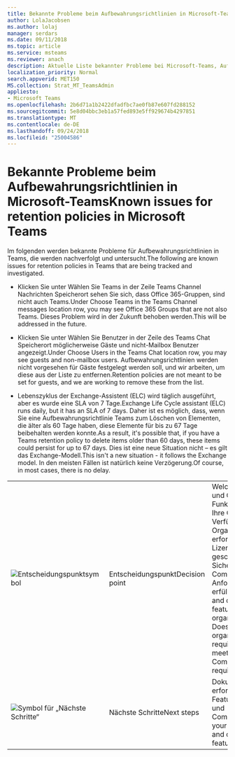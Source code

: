```yaml
---
title: Bekannte Probleme beim Aufbewahrungsrichtlinien in Microsoft-Teams
author: LolaJacobsen
ms.author: lolaj
manager: serdars
ms.date: 09/11/2018
ms.topic: article
ms.service: msteams
ms.reviewer: anach
description: Aktuelle Liste bekannter Probleme bei Microsoft-Teams, Aufbewahrungsrichtlinien.
localization_priority: Normal
search.appverid: MET150
MS.collection: Strat_MT_TeamsAdmin
appliesto:
- Microsoft Teams
ms.openlocfilehash: 2b6d71a1b2422dfadfbc7ae0fb87e607fd288152
ms.sourcegitcommit: 5e8d04bbc3eb1a57fed893e5ff929674b4297851
ms.translationtype: MT
ms.contentlocale: de-DE
ms.lasthandoff: 09/24/2018
ms.locfileid: "25004586"
---
```

# <a name="known-issues-for-retention-policies-in-microsoft-teams"></a><span data-ttu-id="23cc2-103">Bekannte Probleme beim Aufbewahrungsrichtlinien in Microsoft-Teams</span><span class="sxs-lookup"><span data-stu-id="23cc2-103">Known issues for retention policies in Microsoft Teams</span></span>

<span data-ttu-id="23cc2-104">Im folgenden werden bekannte Probleme für Aufbewahrungsrichtlinien in Teams, die werden nachverfolgt und untersucht.</span><span class="sxs-lookup"><span data-stu-id="23cc2-104">The following are known issues for retention policies in Teams that are being tracked and investigated.</span></span>

- <span data-ttu-id="23cc2-105">Klicken Sie unter Wählen Sie Teams in der Zeile Teams Channel Nachrichten Speicherort sehen Sie sich, dass Office 365-Gruppen, sind nicht auch Teams.</span><span class="sxs-lookup"><span data-stu-id="23cc2-105">Under Choose Teams in the Teams Channel messages location row, you may see Office 365 Groups that are not also Teams.</span></span> <span data-ttu-id="23cc2-106">Dieses Problem wird in der Zukunft behoben werden.</span><span class="sxs-lookup"><span data-stu-id="23cc2-106">This will be addressed in the future.</span></span>

- <span data-ttu-id="23cc2-107">Klicken Sie unter Wählen Sie Benutzer in der Zeile des Teams Chat Speicherort möglicherweise Gäste und nicht-Mailbox Benutzer angezeigt.</span><span class="sxs-lookup"><span data-stu-id="23cc2-107">Under Choose Users in the Teams Chat location row, you may see guests and non-mailbox users.</span></span> <span data-ttu-id="23cc2-108">Aufbewahrungsrichtlinien werden nicht vorgesehen für Gäste festgelegt werden soll, und wir arbeiten, um diese aus der Liste zu entfernen.</span><span class="sxs-lookup"><span data-stu-id="23cc2-108">Retention policies are not meant to be set for guests, and we are working to remove these from the list.</span></span>

- <span data-ttu-id="23cc2-109">Lebenszyklus der Exchange-Assistent (ELC) wird täglich ausgeführt, aber es wurde eine SLA von 7 Tage.</span><span class="sxs-lookup"><span data-stu-id="23cc2-109">Exchange Life Cycle assistant (ELC) runs daily, but it has an SLA of 7 days.</span></span> <span data-ttu-id="23cc2-110">Daher ist es möglich, dass, wenn Sie eine Aufbewahrungsrichtlinie Teams zum Löschen von Elementen, die älter als 60 Tage haben, diese Elemente für bis zu 67 Tage beibehalten werden konnte.</span><span class="sxs-lookup"><span data-stu-id="23cc2-110">As a result, it's possible that, if you have a Teams retention policy to delete items older than 60 days, these items could persist for up to 67 days.</span></span> <span data-ttu-id="23cc2-111">Dies ist eine neue Situation nicht – es gilt das Exchange-Modell.</span><span class="sxs-lookup"><span data-stu-id="23cc2-111">This isn't a new situation - it follows the Exchange model.</span></span> <span data-ttu-id="23cc2-112">In den meisten Fällen ist natürlich keine Verzögerung.</span><span class="sxs-lookup"><span data-stu-id="23cc2-112">Of course, in most cases, there is no delay.</span></span>


| | | |
|---------|---------|---------|
|![Entscheidungspunktsymbol](media/Overview_of_security_and_compliance_in_Microsoft_Teams_image3.png)     |<span data-ttu-id="23cc2-114">Entscheidungspunkt</span><span class="sxs-lookup"><span data-stu-id="23cc2-114">Decision point</span></span>         |<span data-ttu-id="23cc2-p104">Welche Sicherheits- und Compliance-Funktionen benötigt Ihre Organisation? Verfügt Ihre Organisation über die erforderlichen Lizenzen, um die geschäftlichen Sicherheits- und Compliance-Anforderungen zu erfüllen?</span><span class="sxs-lookup"><span data-stu-id="23cc2-p104">What security and compliance features does your organization require? Does your organization have the required licenses to meet Security and Compliance business requirements?</span></span>         |
|![Symbol für „Nächste Schritte“](media/Overview_of_security_and_compliance_in_Microsoft_Teams_image4.png)     |<span data-ttu-id="23cc2-118">Nächste Schritte</span><span class="sxs-lookup"><span data-stu-id="23cc2-118">Next steps</span></span>         |<span data-ttu-id="23cc2-119">Dokumentieren der erforderlichen Features für Sicherheit und Compliance.</span><span class="sxs-lookup"><span data-stu-id="23cc2-119">Document your required security and compliance features.</span></span>         |

